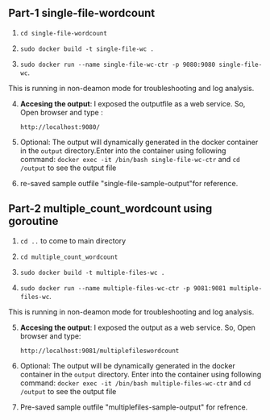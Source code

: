 
## Part-1 single-file-wordcount
1. `cd single-file-wordcount`

2. `sudo docker build -t single-file-wc .`

3. `sudo docker run --name single-file-wc-ctr -p 9080:9080 single-file-wc`.

This is running in non-deamon mode for troubleshooting and log analysis.

4. **Accesing the output**: I exposed the outputfile as a web service. So, Open browser and type :

   `http://localhost:9080/`

5. Optional: The output will dynamically generated in the docker container in the `output` directory.Enter into the container using following command:
   `docker exec -it /bin/bash single-file-wc-ctr` and `cd /output` to see the output file

6. re-saved sample outfile   "single-file-sample-output"for reference.

## Part-2 multiple_count_wordcount using goroutine

1. `cd ..` to come to main directory

2. `cd multiple_count_wordcount`

2. `sudo docker build -t multiple-files-wc .`

3. `sudo docker run --name multiple-files-wc-ctr -p 9081:9081 multiple-files-wc`. 

This is running in non-deamon mode for troubleshooting and log analysis.

5.  **Accesing the output**: I exposed the output as a web service. So, Open browser and type:

     `http://localhost:9081/multiplefileswordcount`

4. Optional: The output will be dynamically generated in the docker container in the `output` directory. Enter into the container using following command:
   `docker exec -it /bin/bash multiple-files-wc-ctr` and `cd /output` to see the output file

6. Pre-saved sample outfile "multiplefiles-sample-output" for refrence.
